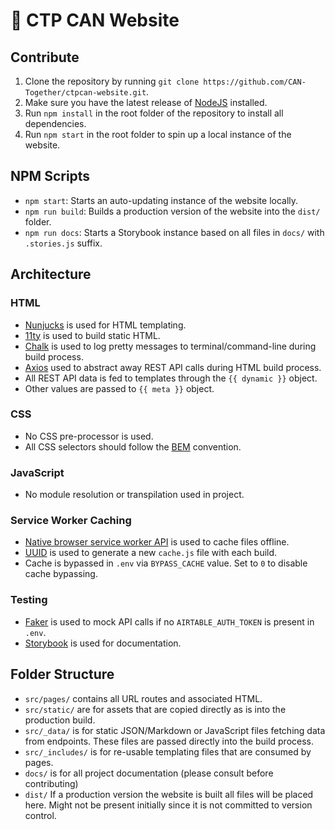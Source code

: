 # 🚩 CTP CAN Website

## Contribute

1. Clone the repository by running `git clone https://github.com/CAN-Together/ctpcan-website.git`.
2. Make sure you have the latest release of [NodeJS](https://nodejs.org/en/) installed.
3. Run `npm install` in the root folder of the repository to install all dependencies.
4. Run `npm start` in the root folder to spin up a local instance of the website.

## NPM Scripts

- `npm start`: Starts an auto-updating instance of the website locally.
- `npm run build`: Builds a production version of the website into the `dist/` folder.
- `npm run docs`: Starts a Storybook instance based on all files in `docs/` with `.stories.js` suffix.

## Architecture

### HTML

- [Nunjucks](https://mozilla.github.io/nunjucks/) is used for HTML templating.
- [11ty](https://www.11ty.dev/) is used to build static HTML.
- [Chalk](https://www.npmjs.com/package/chalk) is used to log pretty messages to terminal/command-line during build process.
- [Axios](https://github.com/axios/axios) used to abstract away REST API calls during HTML build process.
- All REST API data is fed to templates through the `{{ dynamic }}` object.
- Other values are passed to `{{ meta }}` object.

### CSS

- No CSS pre-processor is used.
- All CSS selectors should follow the [BEM](https://en.bem.info/methodology/css/#selectors) convention.

### JavaScript

- No module resolution or transpilation used in project.

### Service Worker Caching

- [Native browser service worker API](https://developer.mozilla.org/en-US/docs/Web/API/Service_Worker_API) is used to cache files offline.
- [UUID](https://www.npmjs.com/package/uuid) is used to generate a new `cache.js` file with each build.
- Cache is bypassed in `.env` via `BYPASS_CACHE` value. Set to `0` to disable cache bypassing.

### Testing

- [Faker](https://www.npmjs.com/package/faker) is used to mock API calls if no `AIRTABLE_AUTH_TOKEN` is present in `.env`.
- [Storybook](https://storybook.js.org/) is used for documentation.


## Folder Structure

- `src/pages/` contains all URL routes and associated HTML.
- `src/static/` are for assets that are copied directly as is into the production build.
- `src/_data/` is for static JSON/Markdown or JavaScript files fetching data from endpoints. These files are passed directly into the build process.
- `src/_includes/` is for re-usable templating files that are consumed by pages.
- `docs/` is for all project documentation (please consult before contributing)
- `dist/` If a production version the website is built all files will be placed here. Might not be present initially since it is not committed to version control.
